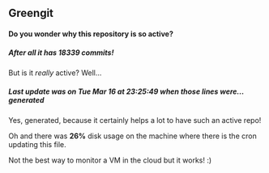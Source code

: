 ## Greengit

#### Do you wonder why this repository is so active?

##### After all it has 18339 commits!

But is it *really* active? Well...

##### Last update was on Tue Mar 16 at 23:25:49 when those lines were... generated

Yes, generated, because it certainly helps a lot to have such an active repo!

Oh and there was **26%** disk usage on the machine
where there is the cron updating this file.

Not the best way to monitor a VM in the cloud but it works! :)
